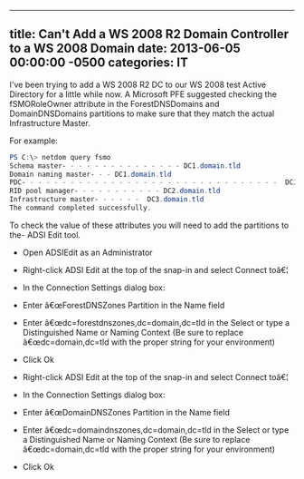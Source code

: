 ﻿---

title:  Can't Add a WS 2008 R2 Domain Controller to a WS 2008 Domain
date:   2013-06-05 00:00:00 -0500
categories: IT
---

I've been trying to add a WS 2008 R2 DC to our WS 2008 test Active Directory for a little while now. A Microsoft PFE suggested checking the fSMORoleOwner attribute in the ForestDNSDomains and DomainDNSDomains partitions to make sure that they match the actual Infrastructure Master.

For example:

```powershell
PS C:\> netdom query fsmo
Schema master- - - - - - - - - - - - - - - DC1.domain.tld
Domain naming master- - - DC1.domain.tld
PDC- - - - - - - - - - - - - - - - - - - - - - - - - - - - - - - -  DC2.domain.tld
RID pool manager- - - - - - - - - - - DC2.domain.tld
Infrastructure master- - - - - -  DC3.domain.tld
The command completed successfully.
```

To check the value of these attributes you will need to add the partitions to the- ADSI Edit tool.

- Open ADSIEdit as an Administrator
- Right-click ADSI Edit at the top of the snap-in and select Connect toâ€¦
- In the Connection Settings dialog box:

- Enter â€œForestDNSZones Partition in the Name field
- Enter â€œdc=forestdnszones,dc=domain,dc=tld in the Select or type a Distinguished Name or Naming Context (Be sure to replace â€œdc=domain,dc=tld with the proper string for your environment)


- Click Ok
- Right-click ADSI Edit at the top of the snap-in and select Connect toâ€¦
- In the Connection Settings dialog box:

- Enter â€œDomainDNSZones Partition in the Name field
- Enter â€œdc=domaindnszones,dc=domain,dc=tld in the Select or type a Distinguished Name or Naming Context (Be sure to replace â€œdc=domain,dc=tld with the proper string for your environment)


- Click Ok